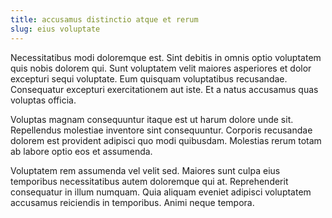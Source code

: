```yaml
---
title: accusamus distinctio atque et rerum
slug: eius voluptate
---
```


Necessitatibus modi doloremque est. Sint debitis in omnis optio voluptatem quis nobis dolorem qui. Sunt voluptatem velit maiores asperiores et dolor excepturi sequi voluptate. Eum quisquam voluptatibus recusandae. Consequatur excepturi exercitationem aut iste. Et a natus accusamus quas voluptas officia.

Voluptas magnam consequuntur itaque est ut harum dolore unde sit. Repellendus molestiae inventore sint consequuntur. Corporis recusandae dolorem est provident adipisci quo modi quibusdam. Molestias rerum totam ab labore optio eos et assumenda.

Voluptatem rem assumenda vel velit sed. Maiores sunt culpa eius temporibus necessitatibus autem doloremque qui at. Reprehenderit consequatur in illum numquam. Quia aliquam eveniet adipisci voluptatem accusamus reiciendis in temporibus. Animi neque tempora.
